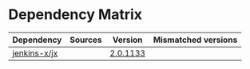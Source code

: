# Dependency Matrix

Dependency | Sources | Version | Mismatched versions
---------- | ------- | ------- | -------------------
[jenkins-x/jx](https://github.com/jenkins-x/jx.git) |  | [2.0.1133](https://github.com/jenkins-x/jx/releases/tag/v2.0.1133) | 
